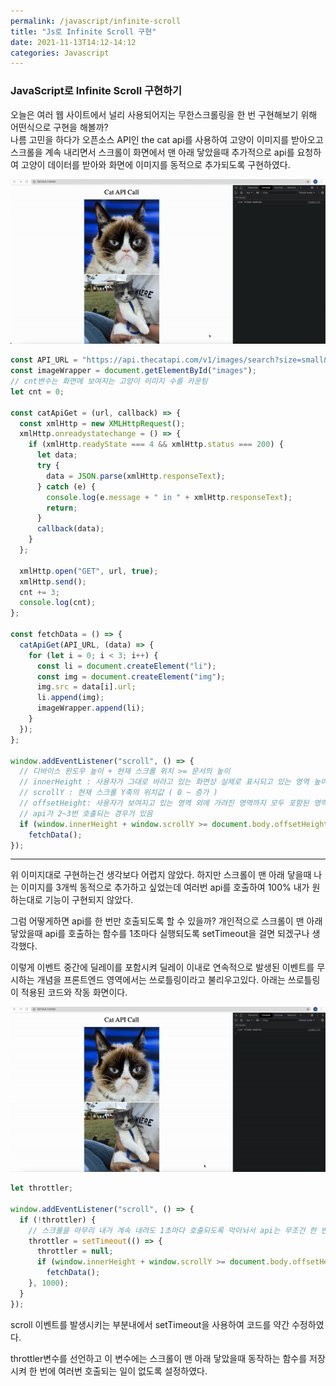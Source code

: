 ```yaml
---
permalink: /javascript/infinite-scroll
title: "Js로 Infinite Scroll 구현"
date: 2021-11-13T14:12-14:12
categories: Javascript
---
```


### JavaScript로 Infinite Scroll 구현하기

오늘은 여러 웹 사이트에서 널리 사용되어지는 무한스크롤링을 한 번 구현해보기 위해 어떤식으로 구현을 해볼까?  
나름 고민을 하다가 오픈소스 API인 the cat api를 사용하여 고양이 이미지를 받아오고 스크롤을 계속 내리면서 스크롤이 화면에서 맨 아래 닿았을때 추가적으로 api를 요청하여 고양이 데이터를 받아와 화면에 이미지를 동적으로 추가되도록 구현하였다.

![infiniteScroll](/assets/image/infinite/infiniteScroll.gif)

```javascript
const API_URL = "https://api.thecatapi.com/v1/images/search?size=small&limit=3";
const imageWrapper = document.getElementById("images");
// cnt변수는 화면에 보여지는 고양이 이미지 수를 카운팅
let cnt = 0;

const catApiGet = (url, callback) => {
  const xmlHttp = new XMLHttpRequest();
  xmlHttp.onreadystatechange = () => {
    if (xmlHttp.readyState === 4 && xmlHttp.status === 200) {
      let data;
      try {
        data = JSON.parse(xmlHttp.responseText);
      } catch (e) {
        console.log(e.message + " in " + xmlHttp.responseText);
        return;
      }
      callback(data);
    }
  };

  xmlHttp.open("GET", url, true);
  xmlHttp.send();
  cnt += 3;
  console.log(cnt);
};

const fetchData = () => {
  catApiGet(API_URL, (data) => {
    for (let i = 0; i < 3; i++) {
      const li = document.createElement("li");
      const img = document.createElement("img");
      img.src = data[i].url;
      li.append(img);
      imageWrapper.append(li);
    }
  });
};

window.addEventListener("scroll", () => {
  // 디바이스 윈도우 높이 + 현재 스크롤 위치 >= 문서의 높이
  // innerHeight : 사용자가 그대로 바라고 있는 화면상 실제로 표시되고 있는 영역 높이
  // scrollY : 현재 스크롤 Y축의 위치값 ( 0 ~ 증가 )
  // offsetHeight: 사용자가 보여지고 있는 영역 외에 가려진 영역까지 모두 포함된 영역(스크롤을 내린만큼 위의 포함된 영역)
  // api가 2~3번 호출되는 경우가 있음
  if (window.innerHeight + window.scrollY >= document.body.offsetHeight)
    fetchData();
});
```

---

위 이미지대로 구현하는건 생각보다 어렵지 않았다. 하지만 스크롤이 맨 아래 닿을때 나는 이미지를 3개씩 동적으로 추가하고 싶었는데 여러번 api를 호출하여 100% 내가 원하는대로 기능이 구현되지 않았다.

그럼 어떻게하면 api를 한 번만 호출되도록 할 수 있을까? 개인적으로 스크롤이 맨 아래 닿았을때 api를 호출하는 함수를 1초마다 실행되도록 setTimeout을 걸면 되겠구나 생각했다.

이렇게 이벤트 중간에 딜레이를 포함시켜 딜레이 이내로 연속적으로 발생된 이벤트를 무시하는 개념을 프론트엔드 영역에서는 쓰로틀링이라고 불리우고있다. 아래는 쓰로틀링이 적용된 코드와 작동 화면이다.

![infiniteScroll](/assets/image/infinite/throttling.gif)

```javascript
let throttler;

window.addEventListener("scroll", () => {
  if (!throttler) {
    // 스크롤을 아무리 내가 계속 내려도 1초마다 호출되도록 막아놔서 api는 무조건 한 번만 호출
    throttler = setTimeout(() => {
      throttler = null;
      if (window.innerHeight + window.scrollY >= document.body.offsetHeight)
        fetchData();
    }, 1000);
  }
});
```

scroll 이벤트를 발생시키는 부분내에서 setTimeout을 사용하여 코드를 약간 수정하였다.

throttler변수를 선언하고 이 변수에는 스크롤이 맨 아래 닿았을때 동작하는 함수를 저장시켜 한 번에 여러번 호출되는 일이 없도록 설정하였다.
